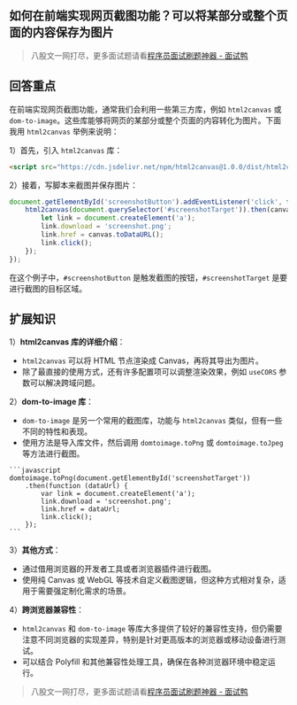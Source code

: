 ## 如何在前端实现网页截图功能？可以将某部分或整个页面的内容保存为图片
> 八股文一网打尽，更多面试题请看[程序员面试刷题神器 - 面试鸭](https://www.mianshiya.com/)

## 回答重点
在前端实现网页截图功能，通常我们会利用一些第三方库，例如 `html2canvas` 或 `dom-to-image`。这些库能够将网页的某部分或整个页面的内容转化为图片。下面我用 `html2canvas` 举例来说明：

1）首先，引入 `html2canvas` 库：
```html
<script src="https://cdn.jsdelivr.net/npm/html2canvas@1.0.0/dist/html2canvas.min.js"></script>
```

2）接着，写脚本来截图并保存图片：
```javascript
document.getElementById('screenshotButton').addEventListener('click', function() {
    html2canvas(document.querySelector('#screenshotTarget')).then(canvas => {
        let link = document.createElement('a');
        link.download = 'screenshot.png';
        link.href = canvas.toDataURL();
        link.click();
    });
});
```

在这个例子中，`#screenshotButton` 是触发截图的按钮，`#screenshotTarget` 是要进行截图的目标区域。

## 扩展知识
1）**html2canvas 库的详细介绍**：
   - `html2canvas` 可以将 HTML 节点渲染成 Canvas，再将其导出为图片。
   - 除了最直接的使用方式，还有许多配置项可以调整渲染效果，例如 `useCORS` 参数可以解决跨域问题。

2）**dom-to-image 库**：
   - `dom-to-image` 是另一个常用的截图库，功能与 `html2canvas` 类似，但有一些不同的特性和表现。
   - 使用方法是导入库文件，然后调用 `domtoimage.toPng` 或 `domtoimage.toJpeg` 等方法进行截图。

    ```javascript
    domtoimage.toPng(document.getElementById('screenshotTarget'))
        .then(function (dataUrl) {
            var link = document.createElement('a');
            link.download = 'screenshot.png';
            link.href = dataUrl;
            link.click();
        });
    ```

3）**其他方式**：
   - 通过借用浏览器的开发者工具或者浏览器插件进行截图。
   - 使用纯 Canvas 或 WebGL 等技术自定义截图逻辑，但这种方式相对复杂，适用于需要强定制化需求的场景。

4）**跨浏览器兼容性**：
   - `html2canvas` 和 `dom-to-image` 等库大多提供了较好的兼容性支持，但仍需要注意不同浏览器的实现差异，特别是针对更高版本的浏览器或移动设备进行测试。
   - 可以结合 Polyfill 和其他兼容性处理工具，确保在各种浏览器环境中稳定运行。



> 八股文一网打尽，更多面试题请看[程序员面试刷题神器 - 面试鸭](https://www.mianshiya.com/)